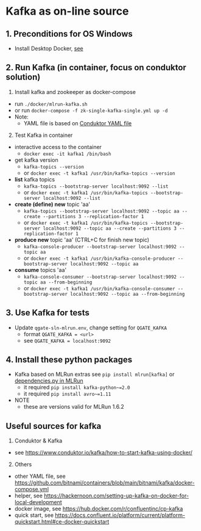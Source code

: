 # Kafka as on-line source

## 1. Preconditions for OS Windows

 - Install Desktop Docker, [see](./desktopdocker.md)

## 2. Run Kafka (in container, focus on conduktor solution)

1. Install kafka and zookeeper as docker-compose
 - run `./docker/mlrun-kafka.sh`
 - or run `docker-compose -f zk-single-kafka-single.yml up -d`
 - Note:
   - YAML file is based on [Conduktor YAML file](https://github.com/conduktor/kafka-stack-docker-compose/blob/master/zk-single-kafka-single.yml)

2. Test Kafka in container

 - interactive access to the container
   - `docker exec -it kafka1 /bin/bash`
 - get kafka version
   - `kafka-topics --version`
   - or `docker exec -t kafka1 /usr/bin/kafka-topics --version`
 - **list** kafka topics
   - `kafka-topics --bootstrap-server localhost:9092 --list`
   - or `docker exec -t kafka1 /usr/bin/kafka-topics --bootstrap-server localhost:9092 --list`
 - **create (define) new** topic 'aa'
   - `kafka-topics --bootstrap-server localhost:9092 --topic aa --create --partitions 3 --replication-factor 1`
   - or `docker exec -t kafka1 /usr/bin/kafka-topics --bootstrap-server localhost:9092 --topic aa --create --partitions 3 --replication-factor 1`
 - **produce new** topic 'aa' (CTRL+C for finish new topic)
   - `kafka-console-producer --bootstrap-server localhost:9092 --topic aa`
   - or `docker exec -t kafka1 /usr/bin/kafka-console-producer --bootstrap-server localhost:9092 --topic aa`
 - **consume** topics 'aa'
   - `kafka-console-consumer --bootstrap-server localhost:9092 --topic aa --from-beginning`
   - or `docker exec -t kafka1 /usr/bin/kafka-console-consumer --bootstrap-server localhost:9092 --topic aa --from-beginning`


## 3. Use Kafka for tests

 - Update `qgate-sln-mlrun.env`, change setting for `QGATE_KAFKA`
   - format `QGATE_KAFKA = <url>`
   - see `QGATE_KAFKA = localhost:9092`

## 4. Install these python packages

 - Kafka based on MLRun extras see `pip install mlrun[kafka]` or [dependencies.py in MLRun](https://github.com/mlrun/mlrun/blob/development/dependencies.py)
   - it required `pip install kafka-python~=2.0`
   - it required `pip install avro~=1.11`
 - NOTE
   - these are versions valid for MLRun 1.6.2

## Useful sources for kafka

1. Conduktor & Kafka
 - see https://www.conduktor.io/kafka/how-to-start-kafka-using-docker/

2. Others
 - other YAML file, see https://github.com/bitnami/containers/blob/main/bitnami/kafka/docker-compose.yml
 - helper, see https://hackernoon.com/setting-up-kafka-on-docker-for-local-development
 - docker image, see https://hub.docker.com/r/confluentinc/cp-kafka
 - quick start, see https://docs.confluent.io/platform/current/platform-quickstart.html#ce-docker-quickstart
